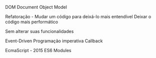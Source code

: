 DOM 
Document Object Model

Refatoração - Mudar um código para deixá-lo mais entendível
Deixar o código mais performático

Sem alterar suas funcionalidades

Event-Driven
Programação imperativa
Callback

EcmaScript - 2015 ES6 Modules